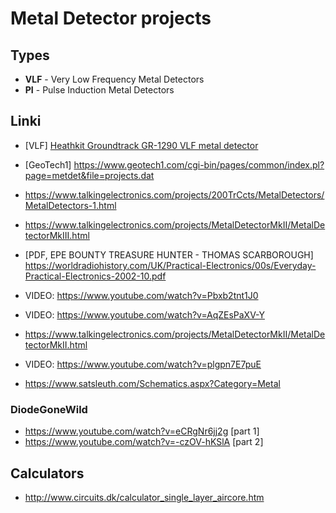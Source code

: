 # Metal Detector projects

## Types

* **VLF** - Very Low Frequency Metal Detectors
* **PI** - Pulse Induction Metal Detectors

## Linki

* [VLF] [Heathkit Groundtrack GR-1290 VLF metal detector](https://www.hobby-hour.com/electronics/s/groundtrack-gr1290.php)
* [GeoTech1] https://www.geotech1.com/cgi-bin/pages/common/index.pl?page=metdet&file=projects.dat
* https://www.talkingelectronics.com/projects/200TrCcts/MetalDetectors/MetalDetectors-1.html
* https://www.talkingelectronics.com/projects/MetalDetectorMkII/MetalDetectorMkIII.html
* [PDF, EPE BOUNTY TREASURE HUNTER - THOMAS SCARBOROUGH] https://worldradiohistory.com/UK/Practical-Electronics/00s/Everyday-Practical-Electronics-2002-10.pdf

* VIDEO: https://www.youtube.com/watch?v=Pbxb2tnt1J0
* VIDEO: https://www.youtube.com/watch?v=AqZEsPaXV-Y

* https://www.talkingelectronics.com/projects/MetalDetectorMkII/MetalDetectorMkII.html

* VIDEO: https://www.youtube.com/watch?v=plgpn7E7puE
* https://www.satsleuth.com/Schematics.aspx?Category=Metal

### DiodeGoneWild

* https://www.youtube.com/watch?v=eCRgNr6jj2g [part 1]
* https://www.youtube.com/watch?v=-czOV-hKSlA [part 2]

## Calculators

* http://www.circuits.dk/calculator_single_layer_aircore.htm
